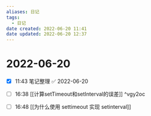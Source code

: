 ```yaml
---
aliases: 日记
tags:
  - 日记
date created: 2022-06-20 11:41
date updated: 2022-06-20 12:37
---
```


# 2022-06-20

- [x] 11:43 笔记整理 ✅ 2022-06-20

- [ ] 16:38 [[计算setTimeout和setInterval的误差]] ^vgy2oc
- [ ] 16:48 [[为什么使用 settimeout 实现 setinterval]]